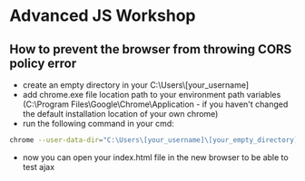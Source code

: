 # Advanced JS Workshop

## How to prevent the browser from throwing CORS policy error
- create an empty directory in your C:\Users\\[your_username]
- add chrome.exe file location path to your environment path variables (C:\Program Files\Google\Chrome\Application - if you haven't changed the default installation location of your own chrome)
- run the following command in your cmd:
```bash
chrome --user-data-dir="C:\Users\[your_username]\[your_empty_directory]" --disable-web-security
```
- now you can open your index.html file in the new browser to be able to test ajax